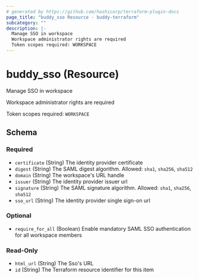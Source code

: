 ```yaml
---
# generated by https://github.com/hashicorp/terraform-plugin-docs
page_title: "buddy_sso Resource - buddy-terraform"
subcategory: ""
description: |-
  Manage SSO in workspace
  Workspace administrator rights are required
  Token scopes required: WORKSPACE
---
```


# buddy_sso (Resource)

Manage SSO in workspace

Workspace administrator rights are required

Token scopes required: `WORKSPACE`



<!-- schema generated by tfplugindocs -->
## Schema

### Required

- `certificate` (String) The identity provider certificate
- `digest` (String) The SAML digest algorithm. Allowed: `sha1`, `sha256`, `sha512`
- `domain` (String) The workspace's URL handle
- `issuer` (String) The identity provider issuer url
- `signature` (String) The SAML signature algorithm. Allowed: `sha1`, `sha256`, `sha512`
- `sso_url` (String) The identity provider single sign-on url

### Optional

- `require_for_all` (Boolean) Enable mandatory SAML SSO authentication for all workspace members

### Read-Only

- `html_url` (String) The Sso's URL
- `id` (String) The Terraform resource identifier for this item


